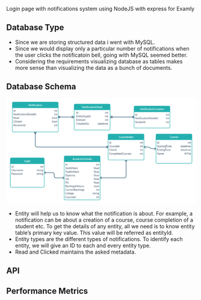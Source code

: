 Login page with notifications system using NodeJS with express for Examly

## Database Type ##
* Since we are storing structured data i went with MySQL.
* Since we would display only a particular number of notifications when the user clicks the notificatoin bell, going with MySQL seemed better.
* Considering the requirements visualizing database as tables makes more sense than visualizing the data as a bunch of documents.

## Database Schema ##
![](image/schema.png)
* Entity will help us to know what the notification is about. For example, a notification can be about a creation of a course, course completion of a student etc. To get the details of any entity, all we need is to know entity table’s primary key value. This value will be referred as entityId.
* Entity types are the different types of notifications. To identify each entity, we will give an ID to each and every entity type.
* Read and Clicked maintains the asked metadata.

## API ##



## Performance Metrics ##
